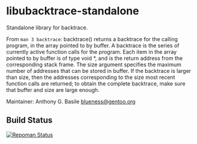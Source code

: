 # libubacktrace-standalone

Standalone library for backtrace.

From `man 3 backtrace`:  backtrace()  returns  a  backtrace  for the calling
program, in the array pointed to by buffer.  A backtrace is the series of
currently active function calls for the program.  Each item in the array pointed
to by buffer is of type void *, and is the return address from the corresponding
stack frame.  The size argument specifies the  maximum  number of  addresses
that  can  be stored in buffer.  If the backtrace is larger than size, then the
addresses corresponding to the size most recent function calls are returned; to
obtain the complete backtrace, make sure that buffer and size are large enough.

Maintainer: Anthony G. Basile <blueness@gentoo.org>

## Build Status
[![Repoman Status](https://travis-ci.org/blueness/libubacktrace-standalone.png)](https://travis-ci.org/blueness/libubacktrace-standalone)
